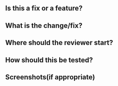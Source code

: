 ## Is this a fix or a feature?
## What is the change/fix?
## Where should the reviewer start?
## How should this be tested?
## Screenshots(if appropriate)
